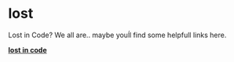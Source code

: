 # lost
Lost in Code? We all are.. maybe youĺl find some helpfull links here.

**[lost in code](https://2701kai.github.io/lost/index.html)**
